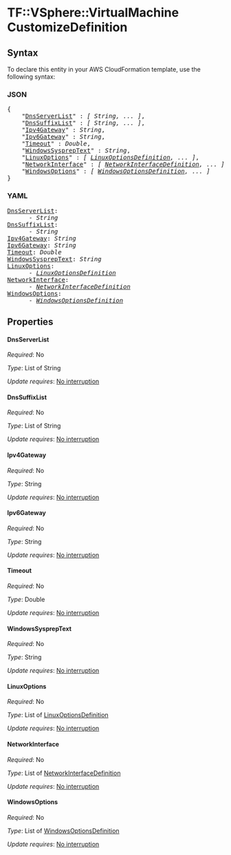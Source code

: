 # TF::VSphere::VirtualMachine CustomizeDefinition

## Syntax

To declare this entity in your AWS CloudFormation template, use the following syntax:

### JSON

<pre>
{
    "<a href="#dnsserverlist" title="DnsServerList">DnsServerList</a>" : <i>[ String, ... ]</i>,
    "<a href="#dnssuffixlist" title="DnsSuffixList">DnsSuffixList</a>" : <i>[ String, ... ]</i>,
    "<a href="#ipv4gateway" title="Ipv4Gateway">Ipv4Gateway</a>" : <i>String</i>,
    "<a href="#ipv6gateway" title="Ipv6Gateway">Ipv6Gateway</a>" : <i>String</i>,
    "<a href="#timeout" title="Timeout">Timeout</a>" : <i>Double</i>,
    "<a href="#windowssyspreptext" title="WindowsSysprepText">WindowsSysprepText</a>" : <i>String</i>,
    "<a href="#linuxoptions" title="LinuxOptions">LinuxOptions</a>" : <i>[ <a href="linuxoptionsdefinition.md">LinuxOptionsDefinition</a>, ... ]</i>,
    "<a href="#networkinterface" title="NetworkInterface">NetworkInterface</a>" : <i>[ <a href="networkinterfacedefinition.md">NetworkInterfaceDefinition</a>, ... ]</i>,
    "<a href="#windowsoptions" title="WindowsOptions">WindowsOptions</a>" : <i>[ <a href="windowsoptionsdefinition.md">WindowsOptionsDefinition</a>, ... ]</i>
}
</pre>

### YAML

<pre>
<a href="#dnsserverlist" title="DnsServerList">DnsServerList</a>: <i>
      - String</i>
<a href="#dnssuffixlist" title="DnsSuffixList">DnsSuffixList</a>: <i>
      - String</i>
<a href="#ipv4gateway" title="Ipv4Gateway">Ipv4Gateway</a>: <i>String</i>
<a href="#ipv6gateway" title="Ipv6Gateway">Ipv6Gateway</a>: <i>String</i>
<a href="#timeout" title="Timeout">Timeout</a>: <i>Double</i>
<a href="#windowssyspreptext" title="WindowsSysprepText">WindowsSysprepText</a>: <i>String</i>
<a href="#linuxoptions" title="LinuxOptions">LinuxOptions</a>: <i>
      - <a href="linuxoptionsdefinition.md">LinuxOptionsDefinition</a></i>
<a href="#networkinterface" title="NetworkInterface">NetworkInterface</a>: <i>
      - <a href="networkinterfacedefinition.md">NetworkInterfaceDefinition</a></i>
<a href="#windowsoptions" title="WindowsOptions">WindowsOptions</a>: <i>
      - <a href="windowsoptionsdefinition.md">WindowsOptionsDefinition</a></i>
</pre>

## Properties

#### DnsServerList

_Required_: No

_Type_: List of String

_Update requires_: [No interruption](https://docs.aws.amazon.com/AWSCloudFormation/latest/UserGuide/using-cfn-updating-stacks-update-behaviors.html#update-no-interrupt)

#### DnsSuffixList

_Required_: No

_Type_: List of String

_Update requires_: [No interruption](https://docs.aws.amazon.com/AWSCloudFormation/latest/UserGuide/using-cfn-updating-stacks-update-behaviors.html#update-no-interrupt)

#### Ipv4Gateway

_Required_: No

_Type_: String

_Update requires_: [No interruption](https://docs.aws.amazon.com/AWSCloudFormation/latest/UserGuide/using-cfn-updating-stacks-update-behaviors.html#update-no-interrupt)

#### Ipv6Gateway

_Required_: No

_Type_: String

_Update requires_: [No interruption](https://docs.aws.amazon.com/AWSCloudFormation/latest/UserGuide/using-cfn-updating-stacks-update-behaviors.html#update-no-interrupt)

#### Timeout

_Required_: No

_Type_: Double

_Update requires_: [No interruption](https://docs.aws.amazon.com/AWSCloudFormation/latest/UserGuide/using-cfn-updating-stacks-update-behaviors.html#update-no-interrupt)

#### WindowsSysprepText

_Required_: No

_Type_: String

_Update requires_: [No interruption](https://docs.aws.amazon.com/AWSCloudFormation/latest/UserGuide/using-cfn-updating-stacks-update-behaviors.html#update-no-interrupt)

#### LinuxOptions

_Required_: No

_Type_: List of <a href="linuxoptionsdefinition.md">LinuxOptionsDefinition</a>

_Update requires_: [No interruption](https://docs.aws.amazon.com/AWSCloudFormation/latest/UserGuide/using-cfn-updating-stacks-update-behaviors.html#update-no-interrupt)

#### NetworkInterface

_Required_: No

_Type_: List of <a href="networkinterfacedefinition.md">NetworkInterfaceDefinition</a>

_Update requires_: [No interruption](https://docs.aws.amazon.com/AWSCloudFormation/latest/UserGuide/using-cfn-updating-stacks-update-behaviors.html#update-no-interrupt)

#### WindowsOptions

_Required_: No

_Type_: List of <a href="windowsoptionsdefinition.md">WindowsOptionsDefinition</a>

_Update requires_: [No interruption](https://docs.aws.amazon.com/AWSCloudFormation/latest/UserGuide/using-cfn-updating-stacks-update-behaviors.html#update-no-interrupt)


